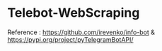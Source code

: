 # Telebot-WebScraping
Reference : https://github.com/irevenko/info-bot & https://pypi.org/project/pyTelegramBotAPI/
